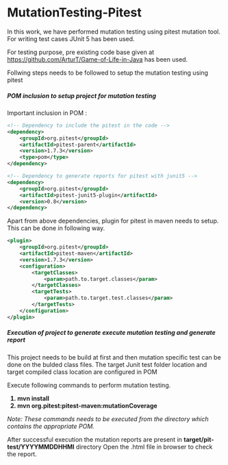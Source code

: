 # MutationTesting-Pitest

In this work, we have performed mutation testing using pitest mutation tool. For writing test cases JUnit 5 has been used.

For testing purpose, pre existing code base given at https://github.com/ArturT/Game-of-Life-in-Java has been used.

Follwing steps needs to be followed to setup the mutation testing using pitest

<h5>POM inclusion to setup project for mutation testing</h5>
Important inclusion in POM :

```xml
<!-- Dependency to include the pitest in the code -->
<dependency>
    <groupId>org.pitest</groupId>
    <artifactId>pitest-parent</artifactId>
    <version>1.7.3</version>
    <type>pom</type>
</dependency>
```
```xml
<!-- Dependency to generate reports for pitest with junit5 -->
<dependency>
    <groupId>org.pitest</groupId>
    <artifactId>pitest-junit5-plugin</artifactId>
    <version>0.8</version>
</dependency>
```

Apart from above dependencies, plugin for pitest in maven needs to setup.
This can be done in following way.
```xml
<plugin>
    <groupId>org.pitest</groupId>
    <artifactId>pitest-maven</artifactId>
    <version>1.7.3</version>
    <configuration>
        <targetClasses>
            <param>path.to.target.classes</param>
        </targetClasses>
        <targetTests>
            <param>path.to.target.test.classes</param>
        </targetTests>
    </configuration>
</plugin>
```



<h5>Execution of project to generate execute mutation testing and generate report</h5>

This project needs to be build at first and then mutation specific test can be done on the bulded class files.
The target Junit test folder location and target compiled class location are configured in POM

Execute following commands to perform mutation testing.

<b>
<ol>
<li>mvn install
<li>mvn org.pitest:pitest-maven:mutationCoverage
</ol>
</b>

<i>Note: These commands needs to be executed from the directory which contains the appropriate POM.</i>

After successful execution the mutation reports are present in <b>target/pit-test/YYYYMMDDHHMI</b> directory
Open the .html file in browser to check the report.